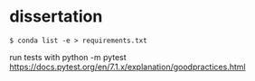 # dissertation

`$ conda list -e > requirements.txt`

run tests with python -m pytest
https://docs.pytest.org/en/7.1.x/explanation/goodpractices.html